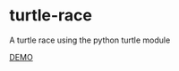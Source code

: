 # turtle-race
A turtle race using the python turtle module

[DEMO](https://user-images.githubusercontent.com/85200468/190007058-b3612114-d3d2-4fb3-a50c-fb835c699ead.mp4)
